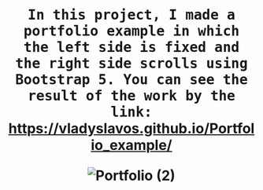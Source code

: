 <h1 align="center" Portfolio_example</h1>

<samp>In this project, I made a portfolio example in which the left side is fixed and the right side scrolls using Bootstrap 5.
You can see the result of the work by the link:</samp>
https://vladyslavos.github.io/Portfolio_example/

![Portfolio (2)](https://user-images.githubusercontent.com/67589338/102227266-0877aa80-3ef2-11eb-8891-f345702405d9.png)
